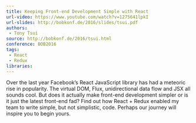 ```yaml
---
title: Keeping Front-end Development Simple with React
url-video: https://www.youtube.com/watch?v=1275641lpkI
url-slides: http://bobkonf.de/2016/slides/tsui.pdf
authors:
 - Tony Tsui
source: http://bobkonf.de/2016/tsui.html
conference: BOB2016
tags:
 - React
 - Redux
libraries:
---
```


Over the last year Facebook’s React JavaScript library has had a meteoric rise in popularity. The virtual DOM, Flux, unidirectional data flow and JSX all sounds cool. But does it actually make front-end development simpler or is it just the latest front-end fad? Find out how React + Redux enabled my team to write simple, but not simplistic, code. Perhaps our journey will inspire you to begin yours.

